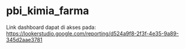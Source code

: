 # pbi_kimia_farma
Link dashboard dapat di akses pada: https://lookerstudio.google.com/reporting/d524a9f8-2f3f-4e35-9a89-345d2aae3781
